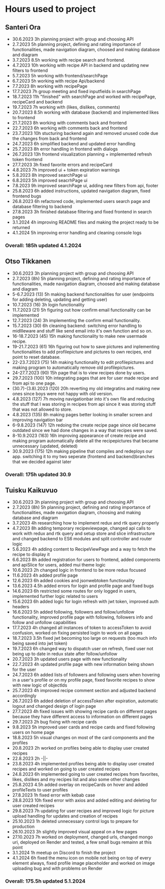 # Hours used to project


## Santeri Ora

- 30.6.2023 3h planning project with group and choosing API
- 2.7.2023 5h planning project, defining and rating importance of functionalities, made navigation diagram, choosed and making database and diagram
- 3.7.2023 8.5h working with recipe search and frontend.
- 4.7.2023 10h working with recipe API in backend and updating new filters to frontend
- 5.7.2023 5h working with frontend/searchPage
- 6.7.2023 5h working with recipe Api/backend
- 7.7.2023 8h working with recipePage 
- 17.7.2023 7h group meeting and fixed inputfields in searchPage
- 18.7.2023 11h "finished" with searchPage and worked with recipePage, recipeCard and backend
- 19.7.2023 7h working with (likes, dislikes, comments)
- 20.7.2023 8.5h working with database (backend) and implemented likes to frontend
- 21.7.2023 8h working with comments back and frontend
- 22.7.2023 6h working with comments back and frontend
- 23.7.2023 10h stucturing backend again and removed unused code due the changes from back and frontend
- 24.7.2023 6h simplified backend and updated error handling
- 25.7.2023 8h error handling in frontend with dialogs
- 26.7.2023 13h frontend visualization planning + implemented refresh token frontend
- 27.7.2023 3h fixed favorite errors and recipeCard
- 4.8.2023 7h improved ui + token expiration warnings
- 5.8.2023 8h improved searchPage ui
- 6.8.2023 5h improved seacrhPage ui
- 7.8.2023 9h improved searchPage ui, adding new filters from api, footer
- 25.8.2023 6h added instructions, updated navigation diagram, fixed frontend bugs
- 26.8.2023 6h refactored code, implemented users search page and database filtering to backend
- 27.8.2023 3h finished database filtering and fixed frontend in search pages
- 3.1.2024 4h improving README files and making the project ready to be returned
- 4.1.2024 5h improving error handling and cleaning console logs
### Overall: 185h updated 4.1.2024

## Otso Tikkanen
- 30.6.2023 3h planning project with group and choosing API
- 2.7.2023 (8h) 5h planning project, defining and rating importance of functionalities, made navigation diagram, choosed and making database and diagram
- 5-6.7.2023 (13) 5h making backend functionalities for user (endpoints for adding deleting, updating and getting user)
- 10.7.2023 (16) 3h login functionality
- 11.7.2023  (21) 5h figuring out how confirm email functionality can be implemented
- 12.7.2023 (24) 3h implementing the confirm email functionality. 
- 15.7.2023 (30) 6h cleaning backend: switching error handling to midllleware and stuff like send email into it's own function and so on.
- 16-18.7.2023 (45) 15h making functionality to make new usermade recipe.
- 19-21.7.2023 (61) 16h figuring out how to save pictures and inplementing functionalities to add profilepicture and pictures to own recipes, end point to reset database.
- 22-23.7.2023 (75) 14h making functionality to edit profilepictures and making program to automatically remove old profilepictures.
- 24-27.7.2023 (90) 15h page that is to view recipes done by users.
- 29.7.2023 (100) 10h integrating pages that are for user made recipe and from api to one page.
- (30.7)-(3.8).2023 (120) 20h reverting my old integratins and making new ones since boys were not happy with old version.
- 4.8.2023 (127) 7h moving navigationbar into it's own file and reducing the stuff that I was storing in recipes from api since it was storing stuff that was not allowed to store.
- 4.8.2023 (135) 8h making pages better looking in smaller screen and improving navigation bar
- 6-9.8.2023 (147) 12h redoing the create recipe page since old became outdated since we had done changes in a way that recipes were saved.
- 8-10.9.2023 (163) 16h improving appearance of create recipe and making program automatically delete all the recipepictures that became unnecessary (updated, deleted)
- 30.9.2023 (175) 12h making pipeline that compiles and redeploys our app. switching it to my two seperate (frontend and backend)branches that we decided against later 

### Overall: 175h updated 30.9

## Tuisku Kaikuvuo

- 30.6.2023 3h planning project with group and choosing API
- 2.7.2023 (8h) 5h planning project, defining and rating importance of functionalities, made navigation diagram, choosing and making database and diagram
- 3.7.2023 4h researching how to implement redux and rtk query properly
- 4.7.2023 8h adding temporary recipeviewpage, changed api calls to work with redux and rtk query and setup store and slice infrastructure and changed backend to ES6 modules and split controller and router logic
- 5.6.2023 4h adding content to RecipeViewPage and a way to fetch the recipe to display it
- 6.6.2023 8h added registration for users to frontend, added components and apiSlice for users, added mui theme logic
- 10.6.2023 2h changed logic in frontend to be more redux focused
- 11.6.2023 4h added profile page
- 12.6.2023 6h added cookies and jsonwebtoken functionality
- 13.6.2023 4.5h added errors for login and profile page and fixed bugs
- 14.6.2023 6h restricted some routes for only logged in users, implemented further logic related to users
- 15.6.2023 6h added logic for login refresh with jwt token, improved auth headers
- 16.6.2023 5h added following, followers and follow/unfollow functionality, improved profile page with following, followers info and follow and unfollow capabilities
- 17.7.2023 4h changed all instances of token to accessToken to avoid confusion, worked on fixing persisted login to work on all pages
- 18.7.2023 3.5h fixed jwt becoming too large on requests (too much info being saved into jwt token)
- 19.7.2023 6h changed way to dispatch user on refresh, fixed user not being up to date in redux state after follow/unfollow
- 20.7.2023 3h updated users page with new functionality
- 22.7.2023 4h updated profile page with new information being shown for the user
- 24.7.2023 6h added lists of followers and following users when hovering in a user's profile or on my profile page, fixed favorite recipes to show with new logic of objectIds
- 25.7.2023 4h improved recipe comment section and adjusted backend accordingly
- 26.7.2023 6h added deletion of accessToken after expiration, automatic logout and changed design of login page
- 27.7.2023 4h fixed issues with showing recipe cards on different pages because they have different access to information on different pages
- 29.7.2023 2h bug fixing with recipe cards
- 9.8.2023 5h improved user cards and recipe cards and fixed following users on home page
- 18.8.2023 5h visual changes on most of the card components and the profiles
- 20.8.2023 2h worked on profiles being able to display user created recipes
- 22.8.2023 2h	-||-
- 23.8.2023 4h implemented profiles being able to display user created recipes and worked on going to user created recipes
- 24.8.2023 6h implemented going to user created recipes from favorites, likes, dislikes and my recipes list and also some other changes
- 25.8.2023 4.5h added overlay on recipeCards on hover and added profileTexts to user profiles
- 27.8.2023 1h fixed error with kebab case
- 28.8.2023 10h fixed error with axios and added editing and deleting for user created recipes
- 29.8.2023 7h updating for user recipes and improved logic for picture upload handling for updates and creation of recipes
- 25.10.2023 1h deleted unnecessary control logs to prepare for production
- 26.10.2023 3h slightly improved visual appeal on a few pages
- 27.10.2023 7h worked on deployment, changed urls, changed mongo uri, deployed on Render and tested, a few small bugs remainn at this point
- 3.1.2024 1h meetup on Discord to finish the project
- 4.1.2024 6h fixed the menu icon on mobile not being on top of every element always, fixed profile image placeholder and worked on image uploading bug and with problems on Render

### Overall: 175.5h updated 5.1.2024


